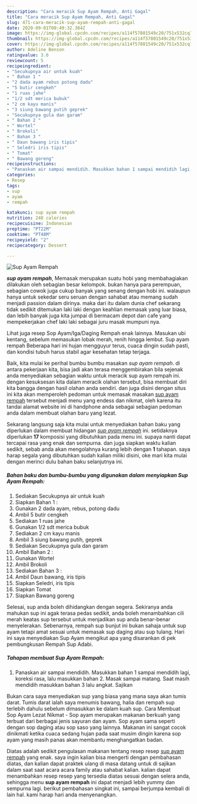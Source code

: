 ```yaml
---
description: "Cara meracik Sup Ayam Rempah, Anti Gagal"
title: "Cara meracik Sup Ayam Rempah, Anti Gagal"
slug: 471-cara-meracik-sup-ayam-rempah-anti-gagal
date: 2020-09-01T00:49:32.384Z
image: https://img-global.cpcdn.com/recipes/a114f57801549c20/751x532cq70/sup-ayam-rempah-foto-resep-utama.jpg
thumbnail: https://img-global.cpcdn.com/recipes/a114f57801549c20/751x532cq70/sup-ayam-rempah-foto-resep-utama.jpg
cover: https://img-global.cpcdn.com/recipes/a114f57801549c20/751x532cq70/sup-ayam-rempah-foto-resep-utama.jpg
author: Adeline Benson
ratingvalue: 3.6
reviewcount: 5
recipeingredient:
- "Secukupnya air untuk kuah"
- " Bahan 1 "
- "2 dada ayam rebus potong dadu"
- "5 butir cengkeh"
- "1 ruas jahe"
- "1/2 sdt merica bubuk"
- "2 cm kayu manis"
- "3 siung bawang putih geprek"
- "Secukupnya gula dan garam"
- " Bahan 2 "
- " Wortel"
- " Brokoli"
- " Bahan 3 "
- " Daun bawang iris tipis"
- " Seledri iris tipis"
- " Tomat"
- " Bawang goreng"
recipeinstructions:
- "Panaskan air sampai mendidih. Masukkan bahan 1 sampai mendidih lagi, koreksi rasa, lalu masukkan bahan 2. Masak sampai matang. Saat masih mendidih masukkan bahan 3 lalu angkat. Sajikan"
categories:
- Resep
tags:
- sup
- ayam
- rempah

katakunci: sup ayam rempah 
nutrition: 248 calories
recipecuisine: Indonesian
preptime: "PT22M"
cooktime: "PT48M"
recipeyield: "2"
recipecategory: Dessert

---
```



![Sup Ayam Rempah](https://img-global.cpcdn.com/recipes/a114f57801549c20/751x532cq70/sup-ayam-rempah-foto-resep-utama.jpg)

<b><i>sup ayam rempah</i></b>, Memasak merupakan suatu hobi yang membahagiakan dilakukan oleh sebagian besar kelompok. bukan hanya para perempuan, sebagian cowok juga cukup banyak yang senang dengan hobi ini. walaupun hanya untuk sekedar seru seruan dengan sahabat atau memang sudah menjadi passion dalam dirinya. maka dari itu dalam dunia chef sekarang tidak sedikit ditemukan laki laki dengan keahlian memasak yang luar biasa, dan lebih banyak juga kita jumpai di bermacam depot dan cafe yang mempekerjakan chef laki laki sebagai juru masak mumpuni nya.

Lihat juga resep Sop Ayam/Iga/Daging Rempah enak lainnya. Masukan ubi kentang, sebelum memasukan lobak merah, renih hingga lembut. Sup ayam rempah Beberapa hari ini hujan mengguyur terus, cuaca dingin sudah pasti, dan kondisi tubuh harus stabil agar kesehatan tetap terjaga.

Baik, kita mulai ke perihal bumbu bumbu masakan <i>sup ayam rempah</i>. di antara pekerjaan kita, bisa jadi akan terasa menggembirakan bila sejenak anda menyediakan sebagian waktu untuk meracik sup ayam rempah ini. dengan kesuksesan kita dalam meracik olahan tersebut, bisa membuat diri kita bangga dengan hasil olahan anda sendiri. dan juga disini dengan situs ini kita akan memperoleh pedoman untuk memasak masakan <u>sup ayam rempah</u> tersebut menjadi menu yang endess dan nikmat, oleh karena itu tandai alamat website ini di handphone anda sebagai sebagian pedoman anda dalam membuat olahan baru yang lezat.


Sekarang langsung saja kita mulai untuk menyediakan bahan baku yang diperlukan dalam membuat hidangan <u><i>sup ayam rempah</i></u> ini. setidaknya diperlukan <b>17</b> komposisi yang dibutuhkan pada menu ini. supaya nanti dapat tercapai rasa yang enak dan sempurna. dan juga siapkan waktu kalian sedikit, sebab anda akan mengolahnya kurang lebih dengan <b>1</b> tahapan. saya harap segala yang dibutuhkan sudah kalian miliki disini, oke mari kita mulai dengan merinci dulu bahan baku selanjutnya ini.

<!--inarticleads1-->

##### Bahan baku dan bumbu-bumbu yang digunakan dalam menyiapkan Sup Ayam Rempah:

1. Sediakan Secukupnya air untuk kuah
1. Siapkan  Bahan 1 :
1. Gunakan 2 dada ayam, rebus, potong dadu
1. Ambil 5 butir cengkeh
1. Sediakan 1 ruas jahe
1. Gunakan 1/2 sdt merica bubuk
1. Sediakan 2 cm kayu manis
1. Ambil 3 siung bawang putih, geprek
1. Sediakan Secukupnya gula dan garam
1. Ambil  Bahan 2 :
1. Gunakan  Wortel
1. Ambil  Brokoli
1. Sediakan  Bahan 3 :
1. Ambil  Daun bawang, iris tipis
1. Siapkan  Seledri, iris tipis
1. Siapkan  Tomat
1. Siapkan  Bawang goreng


Selesai, sup anda boleh dihidangkan dengan segera. Sekiranya anda mahukan sup ini agak terasa pedas sedikit, anda boleh menambahkan cili merah keatas sup tersebut untuk menjadikan sup anda benar-benar menyelerakan. Sebenarnya, rempah sup bunjut ini bukan sahaja untuk sup ayam tetapi amat sesuai untuk memasak sup daging atau sup tulang. Hari ini saya menyediakan Sup Ayam mengikut apa yang disarankan di pek pembungkusan Rempah Sup Adabi. 

<!--inarticleads2-->

##### Tahapan membuat Sup Ayam Rempah:

1. Panaskan air sampai mendidih. Masukkan bahan 1 sampai mendidih lagi, koreksi rasa, lalu masukkan bahan 2. Masak sampai matang. Saat masih mendidih masukkan bahan 3 lalu angkat. Sajikan


Bukan cara saya menyediakan sup yang biasa yang mana saya akan tumis darat. Tumis darat ialah saya menumis bawang, halia dan rempah sup terlebih dahulu sebelum dimasukkan ke dalam kuah sup. Cara Membuat Sop Ayam Lezat Nikmat - Sop ayam merupakan makanan berkuah yang terbuat dari berbagai jenis sayuran dan ayam. Sop ayam sama seperti dengan sop daging atau sop saso yang lainnya. Makanan ini sangat cocok dinikmati ketika cuaca sedang hujan pada saat musim dingin karena sop ayam yang masih panas akan membantu menghangatkan badan. 

Diatas adalah sedikit pengulasan makanan tentang resep resep <u>sup ayam rempah</u> yang enak. saya ingin kalian bisa mengerti dengan pembahasan diatas, dan kalian dapat praktek ulang di masa datang untuk di sajikan dalam saat saat acara acara family atau sahabat kalian. kalian dapat menambahkan resep resep yang tersedia diatas sesuai dengan selera anda, sehingga menu <b>sup ayam rempah</b> ini dapat menjadi lebih yummy dan sempurna lagi. berikut pembahasan singkat ini, sampai berjumpa kembali di lain hal. kami harap hari anda menyenangkan.

